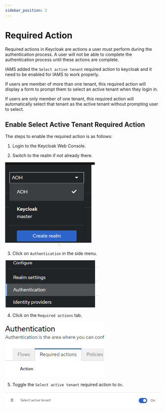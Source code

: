 ```yaml
---
sidebar_position: 2
---
```


#	Required Action

Required actions in Keycloak are actions a user must perform during the authentication process. A user will not be able to complete the authentication process until these actions are complete.

IAMS added the `Select active tenant` required action to keycloak and it need to be enabled for IAMS to work properly.

If users are member of more than one tenant, this required action will display a form to prompt them to select an active tenant when they login in.

If users are only member of one tenant, this required action will automatically select that tenant as the active tenant without prompting user to select.

## Enable Select Active Tenant Required Action

The steps to enable the required action is as follows:

1.	Login to the Keycloak Web Console.

2.	Switch to the realm if not already there.

![Switch Realm](./images/switch_realm.png)  

3.	Click on `Authentication` in the side menu.

![Authentication Menu](./images/authentication.png)  


4.	Click on the `Required actions` tab.
 
![Required Actions](./images/required_actions.png)  


5.	Toggle the `Select active tenant` required action to `On`.

![Select Active Tenant](./images/select_active_tenant.png)


